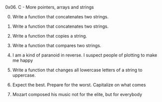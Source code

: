 0x06. C - More pointers, arrays and strings

0. Write a function that concatenates two strings.

1. Write a function that concatenates two strings.

2. Write a function that copies a string.

3. Write a function that compares two strings.

4. I am a kind of paranoid in reverse. I suspect people of plotting to make me happy

5. Write a function that changes all lowercase letters of a string to uppercase.

6. Expect the best. Prepare for the worst. Capitalize on what comes

7. Mozart composed his music not for the elite, but for everybody


